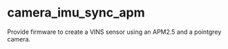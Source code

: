 # camera_imu_sync_apm
Provide firmware to create a VINS sensor using an APM2.5 and a pointgrey camera.
